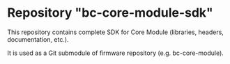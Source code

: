 # Repository "bc-core-module-sdk"

This repository contains complete SDK for Core Module (libraries, headers, documentation, etc.).

It is used as a Git submodule of firmware repository (e.g. bc-core-module).
